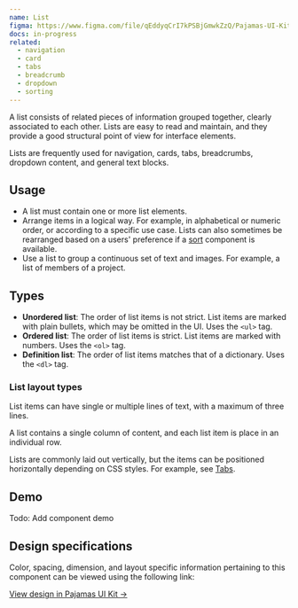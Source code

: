 ```yaml
---
name: List
figma: https://www.figma.com/file/qEddyqCrI7kPSBjGmwkZzQ/Pajamas-UI-Kit?node-id=425%3A128
docs: in-progress
related:
  - navigation
  - card
  - tabs
  - breadcrumb
  - dropdown
  - sorting
---
```


A list consists of related pieces of information grouped together, clearly associated to each other. Lists are easy to read and maintain, and they provide a good structural point of view for interface elements.

Lists are frequently used for navigation, cards, tabs, breadcrumbs, dropdown content, and general text blocks.

## Usage

- A list must contain one or more list elements.
- Arrange items in a logical way. For example, in alphabetical or numeric order, or according to a specific use case. Lists can also sometimes be rearranged based on a users' preference if a [sort](/components/sorting) component is available.
- Use a list to group a continuous set of text and images. For example, a list of members of a project.

## Types

- **Unordered list**: The order of list items is not strict. List items are marked with plain bullets, which may be omitted in the UI. Uses the `<ul>` tag.
- **Ordered list**: The order of list items is strict. List items are marked with numbers. Uses the `<ol>` tag.
- **Definition list**: The order of list items matches that of a dictionary. Uses the `<dl>` tag.

### List layout types

List items can have single or multiple lines of text, with a maximum of three lines.

A list contains a single column of content, and each list item is place in an individual row.

Lists are commonly laid out vertically, but the items can be positioned horizontally depending on CSS styles. For example, see [Tabs](/components/tabs).

## Demo

Todo: Add component demo

## Design specifications

Color, spacing, dimension, and layout specific information pertaining to this component can be viewed using the following link:

[View design in Pajamas UI Kit →](https://www.figma.com/file/qEddyqCrI7kPSBjGmwkZzQ/Pajamas-UI-Kit-Beta?node-id=2864%3A4)
